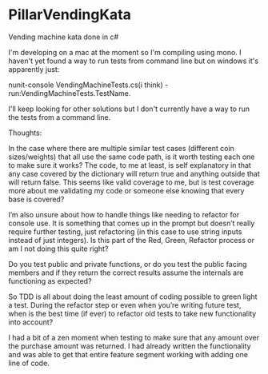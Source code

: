 # PillarVendingKata
Vending machine kata done in c#

I'm developing on a mac at the moment so I'm compiling using mono. I haven't yet found a way to run tests from command line but on windows it's apparently just: 

nunit-console VendingMachineTests.cs(i think) -run:VendingMachineTests.TestName.

I'll keep looking for other solutions but I don't currently have a way to run the tests from a command line.



Thoughts:

In the case where there are multiple similar test cases (different coin sizes/weights) that all use the same code path, is it worth testing each one to make sure it works? The code, to me at least, is self explanatory in that any case covered by the dictionary will return true and anything outside that will return false. This seems like valid coverage to me, but is test coverage more about me validating my code or someone else knowing that every base is covered?

I’m also unsure about how to handle things like needing to refactor for console use. It is something that comes up in the prompt but doesn’t really require further testing, just refactoring (in this case to use string inputs instead of just integers). Is this part of the Red, Green, Refactor process or am I not doing this quite right?

Do you test public and private functions, or do you test the public facing members and if they return the correct results assume the internals are functioning as expected?

So TDD is all about doing the least amount of coding possible to green light a test. During the refactor step or even when you’re writing future test, when is the best time (if ever) to refactor old tests to take new functionality into account?

I had a bit of a zen moment when testing to make sure that any amount over the purchase amount was returned. I had already written the functionality and was able to get that entire feature segment working with adding one line of code.
